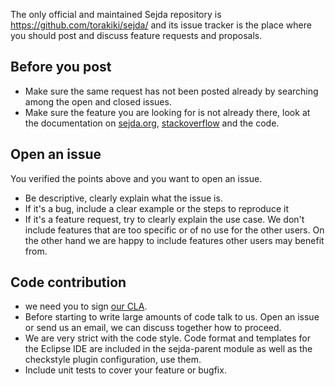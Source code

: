 The only official and maintained Sejda repository is https://github.com/torakiki/sejda/ and its issue tracker is the place where you should post and discuss feature requests and proposals.

Before you post
---------
 - Make sure the same request has not been posted already by searching among the open and closed issues.
 - Make sure the feature you are looking for is not already there, look at the documentation on [sejda.org], [stackoverflow] and the code.

Open an issue
---------
You verified the points above and you want to open an issue.
 - Be descriptive, clearly explain what the issue is.
 - If it's a bug, include a clear example or the steps to reproduce it
 - If it's a feature request, try to clearly explain the use case. We don't include features that are too specific or of no use for the other users. On the other hand we are happy to include features other users may benefit from.

Code contribution
----------
 - we need you to sign [our CLA].
 - Before starting to write large amounts of code talk to us. Open an issue or send us an email, we can discuss together how to proceed.
 - We are very strict with the code style. Code format and templates for the Eclipse IDE are included in the sejda-parent module as well as the checkstyle plugin configuration, use them.
 - Include unit tests to cover your feature or bugfix.
 
 [our CLA]: https://github.com/torakiki/sejda-CLAs 
 [sejda.org]: http://sejda.org 
 [stackoverflow]: http://stackoverflow.com/questions/tagged/sejda